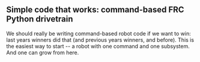 ## Simple code that works: command-based FRC Python drivetrain
We should really be writing command-based robot code if we want to win: last years winners did that (and previous years winners, and before).
This is the easiest way to start -- a robot with one command and one subsystem.
And one can grow from here.
